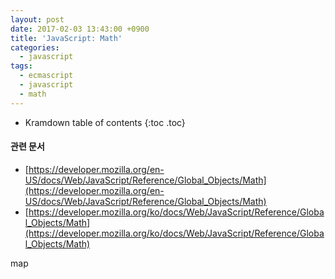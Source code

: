 ```yaml
---
layout: post
date: 2017-02-03 13:43:00 +0900
title: 'JavaScript: Math'
categories:
  - javascript
tags:
  - ecmascript
  - javascript
  - math
---
```


* Kramdown table of contents
{:toc .toc}

#### 관련 문서

- [https://developer.mozilla.org/en-US/docs/Web/JavaScript/Reference/Global_Objects/Math](https://developer.mozilla.org/en-US/docs/Web/JavaScript/Reference/Global_Objects/Math)
- [https://developer.mozilla.org/ko/docs/Web/JavaScript/Reference/Global_Objects/Math](https://developer.mozilla.org/ko/docs/Web/JavaScript/Reference/Global_Objects/Math)

map
